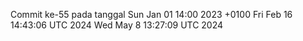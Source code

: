 Commit ke-55 pada tanggal Sun Jan 01 14:00 2023 +0100
Fri Feb 16 14:43:06 UTC 2024
Wed May  8 13:27:09 UTC 2024
